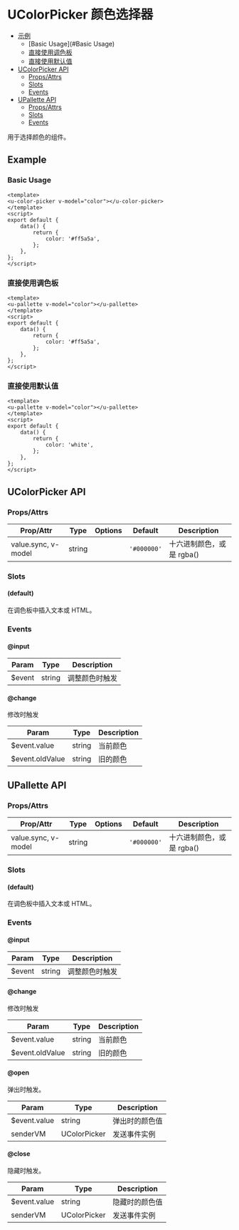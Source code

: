 <!-- 该 README.md 根据 api.yaml 和 docs/*.md 自动生成，为了方便在 GitHub 和 NPM 上查阅。如需修改，请查看源文件 -->

# UColorPicker 颜色选择器

- [示例](#示例)
    - [Basic Usage](#Basic Usage)
    - [直接使用调色板](#直接使用调色板)
    - [直接使用默认值](#直接使用默认值)
- [UColorPicker API](#ucolorpicker-api)
    - [Props/Attrs](#propsattrs)
    - [Slots](#slots)
    - [Events](#events)
- [UPallette API](#upallette-api)
    - [Props/Attrs](#propsattrs-2)
    - [Slots](#slots-2)
    - [Events](#events-2)

用于选择颜色的组件。

## Example
### Basic Usage

``` vue
<template>
<u-color-picker v-model="color"></u-color-picker>
</template>
<script>
export default {
    data() {
        return {
            color: '#ff5a5a',
        };
    },
};
</script>
```

### 直接使用调色板

``` vue
<template>
<u-pallette v-model="color"></u-pallette>
</template>
<script>
export default {
    data() {
        return {
            color: '#ff5a5a',
        };
    },
};
</script>
```


### 直接使用默认值

``` vue
<template>
<u-pallette v-model="color"></u-pallette>
</template>
<script>
export default {
    data() {
        return {
            color: 'white',
        };
    },
};
</script>
```
## UColorPicker API
### Props/Attrs

| Prop/Attr | Type | Options | Default | Description |
| --------- | ---- | ------- | ------- | ----------- |
| value.sync, v-model | string |  | `'#000000'` | 十六进制颜色，或是 rgba() |

### Slots

#### (default)

在调色板中插入文本或 HTML。

### Events

#### @input



| Param | Type | Description |
| ----- | ---- | ----------- |
| $event | string | 调整颜色时触发 |

#### @change

修改时触发

| Param | Type | Description |
| ----- | ---- | ----------- |
| $event.value | string | 当前颜色 |
| $event.oldValue | string | 旧的颜色 |

## UPallette API
### Props/Attrs

| Prop/Attr | Type | Options | Default | Description |
| --------- | ---- | ------- | ------- | ----------- |
| value.sync, v-model | string |  | `'#000000'` | 十六进制颜色，或是 rgba() |

### Slots

#### (default)

在调色板中插入文本或 HTML。

### Events

#### @input



| Param | Type | Description |
| ----- | ---- | ----------- |
| $event | string | 调整颜色时触发 |

#### @change

修改时触发

| Param | Type | Description |
| ----- | ---- | ----------- |
| $event.value | string | 当前颜色 |
| $event.oldValue | string | 旧的颜色 |

#### @open

弹出时触发。

| Param | Type | Description |
| ----- | ---- | ----------- |
| $event.value | string | 弹出时的颜色值 |
| senderVM | UColorPicker | 发送事件实例 |

#### @close

隐藏时触发。

| Param | Type | Description |
| ----- | ---- | ----------- |
| $event.value | string | 隐藏时的颜色值 |
| senderVM | UColorPicker | 发送事件实例 |

